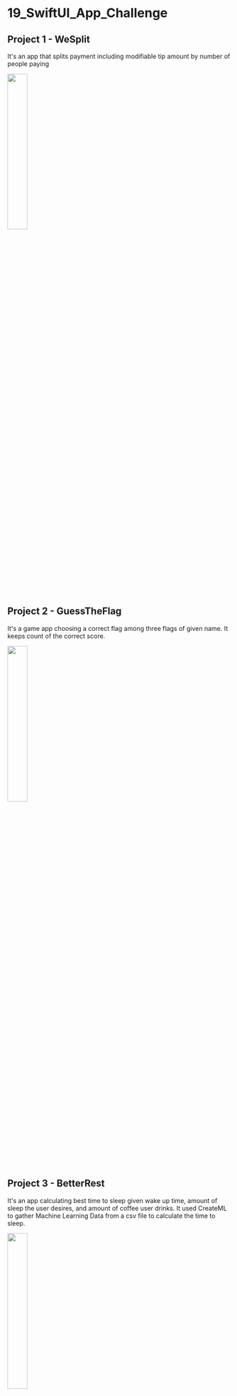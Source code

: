 # 19_SwiftUI_App_Challenge

## Project 1 - WeSplit

It's an app that splits payment including modifiable tip amount by number of people paying

<img src = "https://user-images.githubusercontent.com/96804163/153926409-50e6088a-e561-4e48-8ad7-75d46c3828e2.png" width=30% height=30%>

## Project 2 - GuessTheFlag

It's a game app choosing a correct flag among three flags of given name. It keeps count of the correct score.

<img src = "https://user-images.githubusercontent.com/96804163/154109187-83d9a68f-5772-49a7-8810-31e40948a542.png" width=30% height=30%>

## Project 3 - BetterRest

It's an app calculating best time to sleep given wake up time, amount of sleep the user desires, and amount of coffee user drinks. It used
CreateML to gather Machine Learning Data from a csv file to calculate the time to sleep.

<img src = "https://user-images.githubusercontent.com/96804163/154330879-a8300fdb-a535-4e59-9ef9-aeef2cbbe3c5.png" width=30% height=30%>


## Project 4 - WordScramble

It's an app that provides a random 8 letters word and the user should find a new word using the given 8 letters.
A new word should be a valid word, not a duplicate.

<img src = "https://user-images.githubusercontent.com/96804163/154341708-ac9e50ae-1d30-40f4-8ddc-4561fa7c1d47.png" width=30% height=30%>

## Project 5 - iExpense

It's an app that keeps track of user's expense. It saves data in UserDafault. It has slide view of adding expense when button is pressed and can swipe the expense to delete.

<img src = "https://user-images.githubusercontent.com/96804163/154547568-4ed0427e-d7d3-49cb-92f2-56ed03621e00.png" width=30% height=30%> <img src = "https://user-images.githubusercontent.com/96804163/154547697-8b36fb2f-5c51-441a-af54-87151ccb5d85.png" width=30% height=30%>
